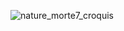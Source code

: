 
![nature_morte7_croquis](https://user-images.githubusercontent.com/112189908/217957383-f084bcde-6a28-4f53-b90d-8f687490f3e8.jpg)
